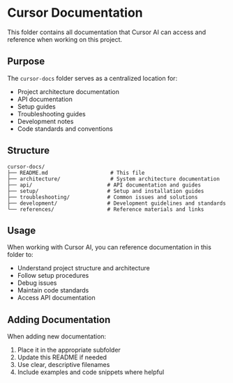 # Cursor Documentation

This folder contains all documentation that Cursor AI can access and reference when working on this project.

## Purpose

The `cursor-docs` folder serves as a centralized location for:
- Project architecture documentation
- API documentation
- Setup guides
- Troubleshooting guides
- Development notes
- Code standards and conventions

## Structure

```
cursor-docs/
├── README.md                    # This file
├── architecture/                # System architecture documentation
├── api/                        # API documentation and guides
├── setup/                      # Setup and installation guides
├── troubleshooting/            # Common issues and solutions
├── development/                # Development guidelines and standards
└── references/                 # Reference materials and links
```

## Usage

When working with Cursor AI, you can reference documentation in this folder to:
- Understand project structure and architecture
- Follow setup procedures
- Debug issues
- Maintain code standards
- Access API documentation

## Adding Documentation

When adding new documentation:
1. Place it in the appropriate subfolder
2. Update this README if needed
3. Use clear, descriptive filenames
4. Include examples and code snippets where helpful 